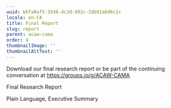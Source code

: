 ```yaml
---
uuid: b6fa0af5-3546-4c3d-882c-2db91a6d6c1c
locale: en-CA
title: Final Report
slug: report
parent: acaw-cama
order: 4
thumbnailImage: ''
thumbnailAltText: ''
---
```

Download our final research report or be part of the continuing conversation at  [https://groups.io/g/ACAW-CAMA ](https://groups.io/g/ACAW-CAMA)

Final Research Report

Plain Language, Executive Summary
